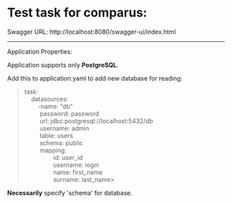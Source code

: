 # Test task for comparus:

Swagger URL: http://localhost:8080/swagger-ui/index.html

---

Application Properties:

Application supports only **PostgreSQL**.

Add this to application.yaml to add new database for reading:

>task:\
&nbsp;&nbsp;&nbsp;&nbsp;datasources:\
&nbsp;&nbsp;&nbsp;&nbsp;&nbsp;&nbsp;&nbsp;&nbsp;-name: "db"\
&nbsp;&nbsp;&nbsp;&nbsp;&nbsp;&nbsp;&nbsp;&nbsp; password: password\
&nbsp;&nbsp;&nbsp;&nbsp;&nbsp;&nbsp;&nbsp;&nbsp; url: jdbc:postgresql://localhost:5432/db\
&nbsp;&nbsp;&nbsp;&nbsp;&nbsp;&nbsp;&nbsp;&nbsp; username: admin\
&nbsp;&nbsp;&nbsp;&nbsp;&nbsp;&nbsp;&nbsp;&nbsp; table: users\
&nbsp;&nbsp;&nbsp;&nbsp;&nbsp;&nbsp;&nbsp;&nbsp; schema: public\
&nbsp;&nbsp;&nbsp;&nbsp;&nbsp;&nbsp;&nbsp;&nbsp; mapping:\
&nbsp;&nbsp;&nbsp;&nbsp;&nbsp;&nbsp;&nbsp;&nbsp; &nbsp;&nbsp;&nbsp;&nbsp;&nbsp;&nbsp;&nbsp;&nbsp;id: user_id\
&nbsp;&nbsp;&nbsp;&nbsp;&nbsp;&nbsp;&nbsp;&nbsp;&nbsp;&nbsp;&nbsp;&nbsp;&nbsp;&nbsp;&nbsp;&nbsp; username: login\
&nbsp;&nbsp;&nbsp;&nbsp;&nbsp;&nbsp;&nbsp;&nbsp;&nbsp;&nbsp;&nbsp;&nbsp;&nbsp;&nbsp;&nbsp;&nbsp; name: first_name\
&nbsp;&nbsp;&nbsp;&nbsp;&nbsp;&nbsp;&nbsp;&nbsp;&nbsp;&nbsp;&nbsp;&nbsp;&nbsp;&nbsp;&nbsp;&nbsp; surname: last_name\>
 
**Necessarily** specify 'schema' for database.



